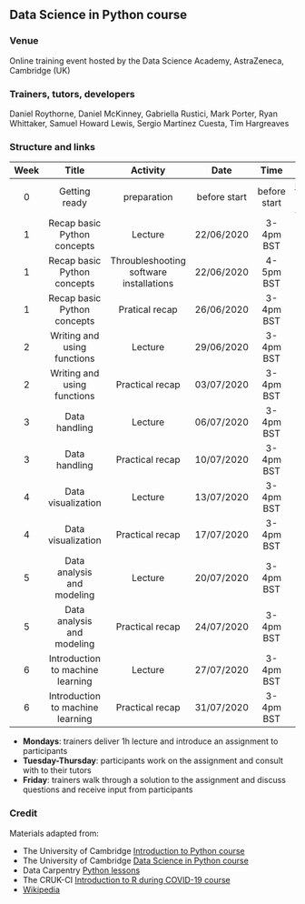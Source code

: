 
## Data Science in Python course

### Venue

Online training event hosted by the Data Science Academy, AstraZeneca, Cambridge (UK)

### Trainers, tutors, developers

Daniel Roythorne, Daniel McKinney, Gabriella Rustici, Mark Porter, Ryan Whittaker, Samuel Howard Lewis, Sergio Martínez Cuesta, Tim Hargreaves 

### Structure and links

Week | Title | Activity | Date | Time | Materials
:---:|:-----:|:--------:|:----:|:----:|:---------:
0 | Getting ready | preparation | before start | before start | [Introduction and installations](notebooks/week0_materials.ipynb)
1 | Recap basic Python concepts | Lecture | 22/06/2020 | 3-4pm BST | [Lecture](notebooks/week1_lecture.ipynb)
1 | Recap basic Python concepts | Throubleshooting software installations | 22/06/2020 | 4-5pm BST | -
1 | Recap basic Python concepts | Pratical recap | 26/06/2020 | 3-4pm BST |
2 | Writing and using functions | Lecture | 29/06/2020 | 3-4pm BST | 
2 | Writing and using functions | Practical recap | 03/07/2020 | 3-4pm BST | 
3 | Data handling | Lecture | 06/07/2020 | 3-4pm BST |
3 | Data handling | Practical recap | 10/07/2020 | 3-4pm BST |
4 | Data visualization | Lecture | 13/07/2020 | 3-4pm BST |
4 | Data visualization | Practical recap | 17/07/2020 | 3-4pm BST |
5 | Data analysis and modeling | Lecture | 20/07/2020 | 3-4pm BST |
5 | Data analysis and modeling | Practical recap | 24/07/2020 | 3-4pm BST |
6 | Introduction to machine learning | Lecture | 27/07/2020 | 3-4pm BST |
6 | Introduction to machine learning | Practical recap | 31/07/2020 | 3-4pm BST |

- **Mondays**: trainers deliver 1h lecture and introduce an assignment to participants
- **Tuesday-Thursday**: participants work on the assignment and consult with to their tutors
- **Friday**: trainers walk through a solution to the assignment and discuss questions and receive input from participants

### Credit

Materials adapted from:

- The University of Cambridge [Introduction to Python course](https://github.com/pycam/python-basic)
- The University of Cambridge [Data Science in Python course](https://github.com/pycam/python-data-science)
- Data Carpentry [Python lessons](https://datacarpentry.org)
- The CRUK-CI [Introduction to R during COVID-19 course](https://bioinformatics-core-shared-training.github.io/r-intro/)
- [Wikipedia](https://www.wikipedia.org/)
